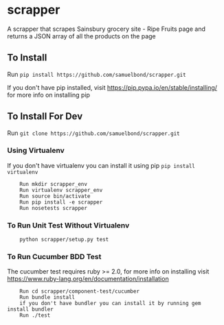 # scrapper
A scrapper that scrapes Sainsbury grocery site - Ripe Fruits page and returns a JSON array of all the products on the page

## To Install
   Run `pip install https://github.com/samuelbond/scrapper.git `

   If you don't have pip installed, visit https://pip.pypa.io/en/stable/installing/ for more info on installing pip

## To Install For Dev
   Run `git clone https://github.com/samuelbond/scrapper.git`

### Using Virtualenv
   If you don't have virtualenv you can install it using pip `pip install virtualenv`

        Run mkdir scrapper_env
        Run virtualenv scrapper_env
        Run source bin/activate
        Run pip install -e scrapper
        Run nosetests scrapper

### To Run Unit Test Without Virtualenv
        python scrapper/setup.py test

### To Run Cucumber BDD Test
   The cucumber test requires ruby >= 2.0, for more info on installing visit https://www.ruby-lang.org/en/documentation/installation

        Run cd scrapper/component-test/cucumber
        Run bundle install
        if you don't have bundler you can install it by running gem install bundler
        Run ./test

